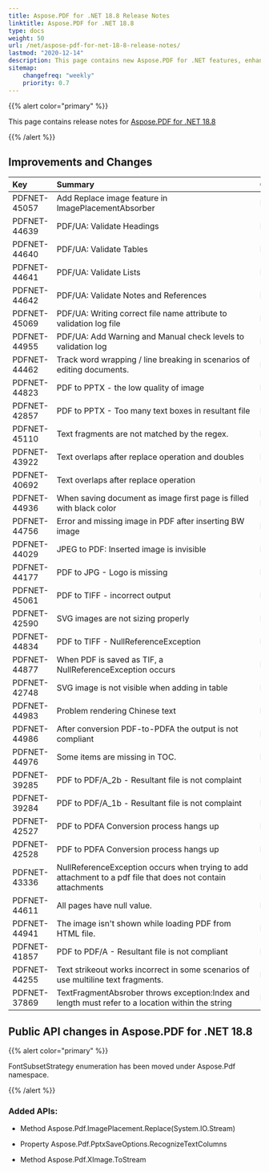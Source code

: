 ```yaml
---
title: Aspose.PDF for .NET 18.8 Release Notes
linktitle: Aspose.PDF for .NET 18.8
type: docs
weight: 50
url: /net/aspose-pdf-for-net-18-8-release-notes/
lastmod: "2020-12-14"
description: This page contains new Aspose.PDF for .NET features, enhancement, and bug fixes in 2018, version 18.8. 
sitemap:
    changefreq: "weekly"
    priority: 0.7
---
```


{{% alert color="primary" %}} 

This page contains release notes for [Aspose.PDF for .NET 18.8](http://nuget.org/packages/Aspose.Pdf/18.8.0)

{{% /alert %}} 

## Improvements and Changes

|**Key**|**Summary**|**Category**|
| :- | :- | :- |
|PDFNET-45057|Add Replace image feature in ImagePlacementAbsorber|New Feature|
|PDFNET-44639|PDF/UA: Validate Headings|New Feature|
|PDFNET-44640|PDF/UA: Validate Tables|New Feature|
|PDFNET-44641|PDF/UA: Validate Lists|New Feature|
|PDFNET-44642|PDF/UA: Validate Notes and References|New Feature|
|PDFNET-45069|PDF/UA: Writing correct file name attribute to validation log file|New Feature|
|PDFNET-44955|PDF/UA: Add Warning and Manual check levels to validation log|New Feature|
|PDFNET-44462|Track word wrapping / line breaking in scenarios of editing documents.|Enhancement|
|PDFNET-44823|PDF to PPTX - the low quality of image|Enhancement|
|PDFNET-42857|PDF to PPTX - Too many text boxes in resultant file|Bug|
|PDFNET-45110|Text fragments are not matched by the regex.|Bug|
|PDFNET-43922|Text overlaps after replace operation and doubles|Bug|
|PDFNET-40692|Text overlaps after replace operation|Bug|
|PDFNET-44936|When saving document as image first page is filled with black color|Bug|
|PDFNET-44756|Error and missing image in PDF after inserting BW image|Bug|
|PDFNET-44029|JPEG to PDF: Inserted image is invisible|Bug|
|PDFNET-44177|PDF to JPG - Logo is missing|Bug|
|PDFNET-45061|PDF to TIFF - incorrect output|Bug|
|PDFNET-42590|SVG images are not sizing properly|Bug|
|PDFNET-44834|PDF to TIFF - NullReferenceException|Bug|
|PDFNET-44877|When PDF is saved as TIF, a NullReferenceException occurs|Bug|
|PDFNET-42748|SVG image is not visible when adding in table|Bug|
|PDFNET-44983|Problem rendering Chinese text|Bug|
|PDFNET-44986|After conversion PDF-to-PDFA the output is not compliant|Bug|
|PDFNET-44976|Some items are missing in TOC.|Bug|
|PDFNET-39285|PDF to PDF/A_2b - Resultant file is not complaint|Bug|
|PDFNET-39284|PDF to PDF/A_1b - Resultant file is not complaint|Bug|
|PDFNET-42527|PDF to PDFA Conversion process hangs up|Bug|
|PDFNET-42528|PDF to PDFA Conversion process hangs up|Bug|
|PDFNET-43336|NullReferenceException occurs when trying to add <br>attachment to a pdf file that does not contain attachments|Bug|
|PDFNET-44611|All pages have null value.|Bug|
|PDFNET-44941|The image isn't shown while loading PDF from HTML file.|Bug|
|PDFNET-41857|PDF to PDF/A - Resultant file is not compliant|Bug|
|PDFNET-44255|Text strikeout works incorrect in some scenarios of use multiline text fragments.|Bug|
|PDFNET-37869|TextFragmentAbsrober throws exception:Index and <br>length must refer to a location within the string|Bug|

## Public API changes in Aspose.PDF for .NET 18.8


{{% alert color="primary" %}} 

FontSubsetStrategy enumeration has been moved under Aspose.Pdf namespace.

{{% /alert %}} 

### Added APIs:

* Method Aspose.Pdf.ImagePlacement.Replace(System.IO.Stream)

* Property Aspose.Pdf.PptxSaveOptions.RecognizeTextColumns

* Method Aspose.Pdf.XImage.ToStream
